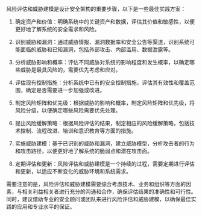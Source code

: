 风险评估和威胁建模是设计安全架构的重要步骤，以下是一些最佳实践方案：

1. 确定资产和价值：明确系统中的关键资产和数据，评估其价值和敏感性，以便更好地了解系统的安全需求和风险。

2. 识别威胁和漏洞：通过威胁情报、漏洞数据库和安全公告等渠道，识别系统可能面临的威胁和已知漏洞，包括外部攻击、内部滥用、数据泄露等。

3. 分析威胁影响和概率：评估不同威胁对系统的影响程度和发生概率，以确定哪些威胁是最具风险的，需要优先考虑和应对。

4. 评估现有控制措施：分析系统中已有的安全控制措施，评估其有效性和覆盖范围，确定是否需要进一步加强或改进。

5. 制定风险矩阵和优先级：根据威胁的影响和概率，制定风险矩阵和优先级，将风险分级，以便确定哪些风险需要优先处理。

6. 提出风险缓解策略：根据风险评估的结果，制定相应的风险缓解策略，包括技术控制、流程改进、培训和意识教育等方面的措施。

7. 实施威胁建模：基于已识别的威胁和漏洞，建立威胁模型，分析攻击者的行为和攻击路径，以便更好地了解系统的脆弱点和潜在攻击面。

8. 定期评估和更新：风险评估和威胁建模是一个持续的过程，需要定期进行评估和更新，以适应不断变化的威胁环境和系统需求。

需要注意的是，风险评估和威胁建模需要综合考虑技术、业务和组织等方面的因素，与相关利益相关者进行充分的沟通和合作，确保评估结果的准确性和可行性。同时，建议借助专业的安全顾问或团队来进行风险评估和威胁建模，以确保最佳实践的应用和专业水平的保证。